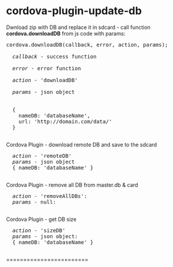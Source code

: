 cordova-plugin-update-db
========================


Dwnload zip with DB and replace it in sdcard - call function <b>cordova.downloadDB</b> from js code with params:

  <pre>cordova.downloadDB(callback, error, action, params);
  
  <i>callback</i> - success function<br/>
  <i>error</i> - error function<br/>
  <i>action</i> - 'downloadDB'<br/>
  <i>params</i> - json object<br/>
 
  {
    nameDB: 'databaseName', 
    url: 'http://domain.com/data/' 
  }
  </pre>
  
  Cordova Plugin - download remote DB and save to the sdcard
  <pre>
  <i>action</i> - 'remoteDB'
  <i>params</i> - json object
  { nameDB: 'databaseName' }
  </pre>
  
  
  Cordova Plugin - remove all DB from master.db & card
  <pre>
  <i>action</i> - 'removeAllDBs': 
  <i>params</i> - null: 
  </pre>
   
  Cordova Plugin - get DB size
  <pre>
  <i>action</i> - 'sizeDB'
  <i>params</i> - json object:
  { nameDB: 'databaseName' }
  </pre>
  
========================

